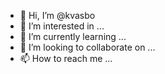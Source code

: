 - 👋 Hi, I’m @kvasbo
- 👀 I’m interested in ...
- 🌱 I’m currently learning ...
- 💞️ I’m looking to collaborate on ...
- 📫 How to reach me ...

<!---
kvasbo/kvasbo is a ✨ special ✨ repository because its `README.md` (this file) appears on your GitHub profile.
You can click the Preview link to take a look at your changes.
--->
